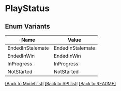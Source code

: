 # PlayStatus

## Enum Variants

| Name             | Value            |
|------------------|------------------|
| EndedInStalemate | EndedInStalemate |
| EndedInWin       | EndedInWin       |
| InProgress       | InProgress       |
| NotStarted       | NotStarted       |

[[Back to Model list]](../README.md#documentation-for-models) [[Back to API list]](../README.md#documentation-for-api-endpoints) [[Back to README]](../README.md)


